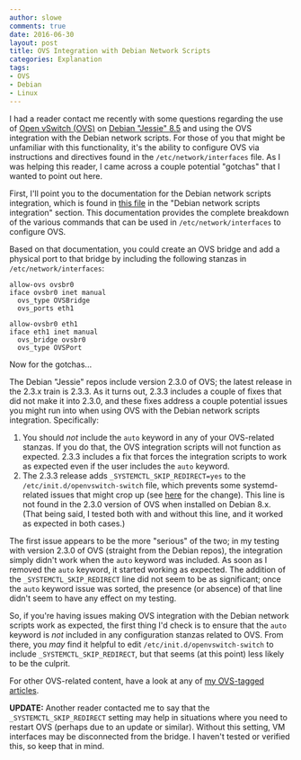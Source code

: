 ```yaml
---
author: slowe
comments: true
date: 2016-06-30
layout: post
title: OVS Integration with Debian Network Scripts
categories: Explanation
tags:
- OVS
- Debian
- Linux
---
```


I had a reader contact me recently with some questions regarding the use of [Open vSwitch (OVS)][link-1] on [Debian "Jessie" 8.5][link-2] and using the OVS integration with the Debian network scripts. For those of you that might be unfamiliar with this functionality, it's the ability to configure OVS via instructions and directives found in the `/etc/network/interfaces` file. As I was helping this reader, I came across a couple potential "gotchas" that I wanted to point out here.

First, I'll point you to the documentation for the Debian network scripts integration, which is found in [this file][link-3] in the "Debian network scripts integration" section. This documentation provides the complete breakdown of the various commands that can be used in `/etc/network/interfaces` to configure OVS.

Based on that documentation, you could create an OVS bridge and add a physical port to that bridge by including the following stanzas in `/etc/network/interfaces`:

``` text
allow-ovs ovsbr0
iface ovsbr0 inet manual
  ovs_type OVSBridge
  ovs_ports eth1

allow-ovsbr0 eth1
iface eth1 inet manual
  ovs_bridge ovsbr0
  ovs_type OVSPort
```

Now for the gotchas...

The Debian "Jessie" repos include version 2.3.0 of OVS; the latest release in the 2.3.x train is 2.3.3. As it turns out, 2.3.3 includes a couple of fixes that did not make it into 2.3.0, and these fixes address a couple potential issues you might run into when using OVS with the Debian network scripts integration. Specifically:

1. You should _not_ include the `auto` keyword in any of your OVS-related stanzas. If you do that, the OVS integration scripts will not function as expected. 2.3.3 includes a fix that forces the integration scripts to work as expected even if the user includes the `auto` keyword.
2. The 2.3.3 release adds `_SYSTEMCTL_SKIP_REDIRECT=yes` to the `/etc/init.d/openvswitch-switch` file, which prevents some systemd-related issues that might crop up (see [here][link-4] for the change). This line is not found in the 2.3.0 version of OVS when installed on Debian 8.x. (That being said, I tested both with and without this line, and it worked as expected in both cases.)

The first issue appears to be the more "serious" of the two; in my testing with version 2.3.0 of OVS (straight from the Debian repos), the integration simply didn't work when the `auto` keyword was included. As soon as I removed the `auto` keyword, it started working as expected. The addition of the `_SYSTEMCTL_SKIP_REDIRECT` line did not seem to be as significant; once the `auto` keyword issue was sorted, the presence (or absence) of that line didn't seem to have any effect on my testing.

So, if you're having issues making OVS integration with the Debian network scripts work as expected, the first thing I'd check is to ensure that the `auto` keyword is _not_ included in any configuration stanzas related to OVS. From there, you _may_ find it helpful to edit `/etc/init.d/openvswitch-switch` to include `_SYSTEMCTL_SKIP_REDIRECT`, but that seems (at this point) less likely to be the culprit.

For other OVS-related content, have a look at any of [my OVS-tagged articles][link-5].

**UPDATE:** Another reader contacted me to say that the `_SYSTEMCTL_SKIP_REDIRECT` setting may help in situations where you need to restart OVS (perhaps due to an update or similar). Without this setting, VM interfaces may be disconnected from the bridge. I haven't tested or verified this, so keep that in mind.


[link-1]: http://openvswitch.org/
[link-2]: https://www.debian.org/
[link-3]: https://github.com/openvswitch/ovs/blob/master/debian/openvswitch-switch.README.Debian
[link-4]: https://github.com/openvswitch/ovs/blob/master/debian/openvswitch-switch.init#L30
[link-5]: http://blog.scottlowe.org/tags/#OVS
